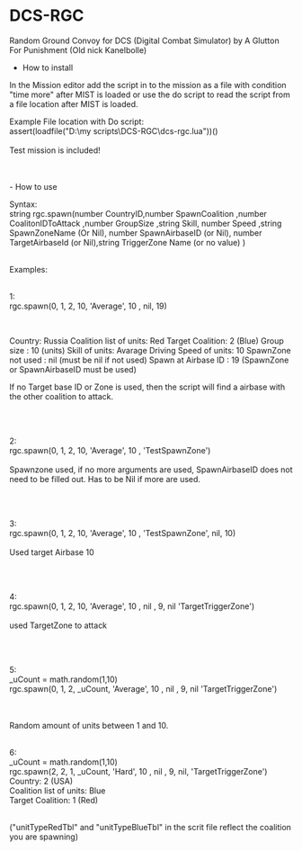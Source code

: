 # DCS-RGC
Random Ground Convoy for DCS (Digital Combat Simulator)
by A Glutton For Punishment (Old nick Kanelbolle)

- How to install

In the Mission editor add the script in to the mission as a file with condition "time more" after MIST is loaded or use the do script to read the script from a file location after MIST is loaded.

Example File location with Do script:<br>
assert(loadfile("D:\\my scripts\\DCS-RGC\\dcs-rgc.lua"))()
<br>
<br>
Test mission is included!

<br>
<br>
- How to use

Syntax:<br>
string
rgc.spawn(number CountryID,number SpawnCoalition ,number CoalitonIDToAttack ,number GroupSize ,string Skill, number Speed ,string SpawnZoneName (Or Nil),
number SpawnAirbaseID (or Nil), number TargetAirbaseId (or Nil),string TriggerZone Name (or no value) )
<br>
<br>

Examples:
<br>
<br>

1:<br>
rgc.spawn(0, 1, 2, 10, 'Average', 10 , nil, 19)

<br>

Country: Russia
Coalition list of units: Red
Target Coalition: 2 (Blue)
Group size : 10 (units)
Skill of units: Avarage
Driving Speed of units: 10
SpawnZone not used : nil (must be nil if not used)
Spawn at Airbase ID : 19 (SpawnZone or SpawnAirbaseID must be used)
<br>

If no Target base ID or Zone is used, then the script will find a airbase with the other coalition to attack.

<br>
<br>

2:<br>
rgc.spawn(0, 1, 2, 10, 'Average', 10 , 'TestSpawnZone')
<br>
<br>
Spawnzone used, if no more arguments are used, SpawnAirbaseID does not need to be filled out. Has to be Nil if more are used.

<br>
<br>

3:<br>
rgc.spawn(0, 1, 2, 10, 'Average', 10 , 'TestSpawnZone', nil, 10)
<br>
<br>
Used target Airbase 10

<br>
<br>

4:<br>
rgc.spawn(0, 1, 2, 10, 'Average', 10 , nil , 9, nil 'TargetTriggerZone')
<br>
<br>
used TargetZone to attack

<br>
<br>

5:<br>
_uCount = math.random(1,10)
<br>
rgc.spawn(0, 1, 2, _uCount, 'Average', 10 , nil , 9, nil 'TargetTriggerZone')

<br>
<br>
Random amount of units between 1 and 10.

<br>
<br>

6:<br>
_uCount = math.random(1,10) <br>
rgc.spawn(2, 2, 1, _uCount, 'Hard', 10 , nil , 9, nil, 'TargetTriggerZone')
<br>
Country: 2 (USA)<br>
Coalition list of units: Blue<br>
Target Coalition: 1 (Red)<br>

<br>
("unitTypeRedTbl" and "unitTypeBlueTbl" in the scrit file reflect the coalition you are spawning)

